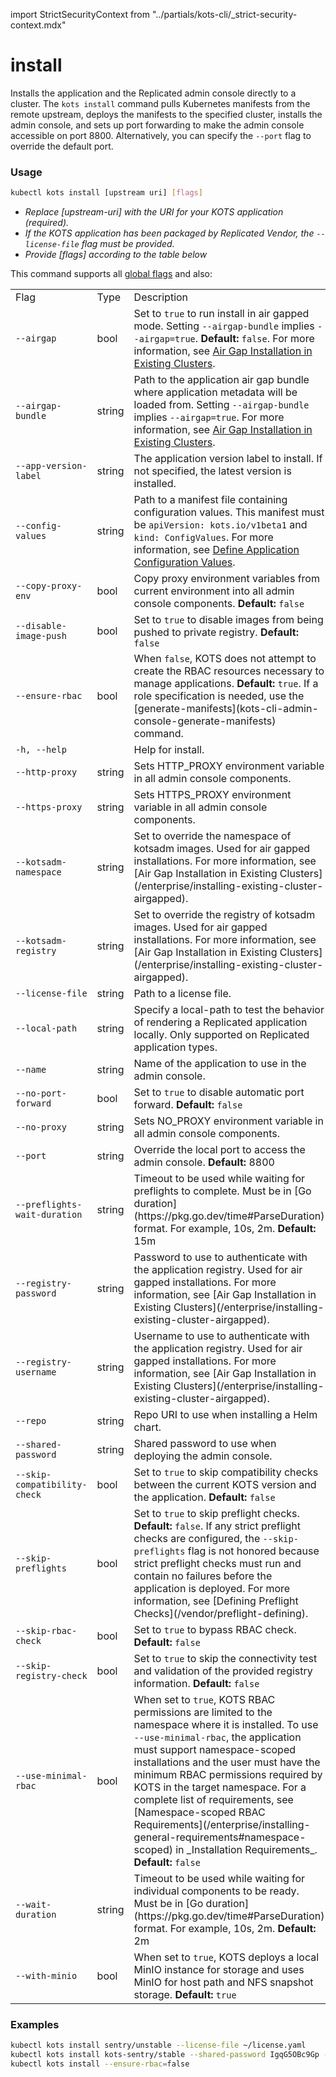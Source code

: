 import StrictSecurityContext from "../partials/kots-cli/_strict-security-context.mdx"

# install

Installs the application and the Replicated admin console directly to a cluster.
The `kots install` command pulls Kubernetes manifests from the remote upstream, deploys the manifests to the specified cluster, installs the admin console, and sets up port forwarding to make the admin console accessible on port 8800.
Alternatively, you can specify the `--port` flag to override the default port.

### Usage

```bash
kubectl kots install [upstream uri] [flags]
```

- _Replace [upstream-uri] with the URI for your KOTS application (required)._
- _If the KOTS application has been packaged by Replicated Vendor, the `--license-file` flag must be provided._
- _Provide [flags] according to the table below_

This command supports all [global flags](kots-cli-global-flags) and also:

<table>
    <tr>
        <td>Flag</td>
        <td>Type</td>
        <td>Description</td>
    </tr>
    <tr>
        <td><code>--airgap</code></td>
        <td>bool</td>
        <td>Set to <code>true</code> to run install in air gapped mode. Setting <code>--airgap-bundle</code> implies <code>--airgap=true</code>. <strong>Default:</strong> <code>false</code>. For more information, see <a href="/enterprise/installing-existing-cluster-airgapped">Air Gap Installation in Existing Clusters</a>.</td>
    </tr>
    <tr>
        <td><code>--airgap-bundle</code></td>
        <td>string</td>
        <td>Path to the application air gap bundle where application metadata will be loaded from. Setting <code>--airgap-bundle</code> implies <code>--airgap=true</code>. For more information, see <a href="/enterprise/installing-existing-cluster-airgapped">Air Gap Installation in Existing Clusters</a>.</td>
    </tr>
    <tr>
        <td><code>--app-version-label</code></td>
        <td>string</td>
        <td>The application version label to install. If not specified, the latest version is installed.</td>
    </tr>
    <tr>
        <td><code>--config-values</code></td>
        <td>string</td>
        <td>Path to a manifest file containing configuration values. This manifest must be <code>apiVersion: kots.io/v1beta1</code> and <code>kind: ConfigValues</code>. For more information, see <a href="/enterprise/installing-existing-cluster-automation#define-application-configuration-values">Define Application Configuration Values</a>.</td>
    </tr>
    <tr>
        <td><code>--copy-proxy-env</code></td>
        <td>bool</td>
        <td>Copy proxy environment variables from current environment into all admin console components. <strong>Default:</strong> <code>false</code></td>
    </tr>
    <tr>
        <td><code>--disable-image-push</code></td>
        <td>bool</td>
        <td>Set to <code>true</code> to disable images from being pushed to private registry. <strong>Default:</strong> <code>false</code></td>
    </tr>
    <tr>
        <td><code>--ensure-rbac</code></td>
        <td>bool</td>
        <td>When <code>false</code>, KOTS does not attempt to create the RBAC resources necessary to manage applications. <strong>Default:</strong> <code>true</code>. If a role specification is needed, use the [generate-manifests](kots-cli-admin-console-generate-manifests) command.</td>
    </tr>
    <tr>
        <td><code>-h, --help</code></td>
        <td></td>
        <td>Help for install.</td>
    </tr>
    <tr>
        <td><code>--http-proxy</code></td>
        <td>string</td>
        <td>Sets HTTP_PROXY environment variable in all admin console components.</td>
    </tr>
    <tr>
        <td><code>--https-proxy</code></td>
        <td>string</td>
        <td>Sets HTTPS_PROXY environment variable in all admin console components.</td>
    </tr>
    <tr>
        <td><code>--kotsadm-namespace</code></td>
        <td>string</td>
        <td>Set to override the namespace of kotsadm images. Used for air gapped installations. For more information, see [Air Gap Installation in Existing Clusters](/enterprise/installing-existing-cluster-airgapped).</td>
    </tr>
    <tr>
        <td><code>--kotsadm-registry</code></td>
        <td>string</td>
        <td>Set to override the registry of kotsadm images. Used for air gapped installations. For more information, see [Air Gap Installation in Existing Clusters](/enterprise/installing-existing-cluster-airgapped).</td>
    </tr>
    <tr>
        <td><code>--license-file</code></td>
        <td>string</td>
        <td>Path to a license file.</td>
    </tr>
    <tr>
        <td><code>--local-path</code></td>
        <td>string</td>
        <td>Specify a local-path to test the behavior of rendering a Replicated application locally. Only supported on Replicated application types.</td>
    </tr>
    <tr>
        <td><code>--name</code></td>
        <td>string</td>
        <td>Name of the application to use in the admin console.</td>
    </tr>
    <tr>
        <td><code>--no-port-forward</code></td>
        <td>bool</td>
        <td>Set to <code>true</code> to disable automatic port forward. <strong>Default:</strong> <code>false</code></td>
    </tr>
    <tr>
        <td><code>--no-proxy</code></td>
        <td>string</td>
        <td>Sets NO_PROXY environment variable in all admin console components.</td>
    </tr>
    <tr>
        <td><code>--port</code></td>
        <td>string</td>
        <td>Override the local port to access the admin console. <strong>Default:</strong> 8800</td>
    </tr>
    <tr>
        <td><code>--preflights-wait-duration</code></td>
        <td>string</td>
        <td>Timeout to be used while waiting for preflights to complete. Must be in [Go duration](https://pkg.go.dev/time#ParseDuration) format. For example, 10s, 2m. <strong>Default:</strong> 15m</td>
    </tr>
    <tr>
        <td><code>--registry-password</code></td>
        <td>string</td>
        <td>Password to use to authenticate with the application registry. Used for air gapped installations. For more information, see [Air Gap Installation in Existing Clusters](/enterprise/installing-existing-cluster-airgapped).</td>
    </tr>
    <tr>
        <td><code>--registry-username</code></td>
        <td>string</td>
        <td>Username to use to authenticate with the application registry. Used for air gapped installations. For more information, see [Air Gap Installation in Existing Clusters](/enterprise/installing-existing-cluster-airgapped).</td>
    </tr>
    <tr>
        <td><code>--repo</code></td>
        <td>string</td>
        <td>Repo URI to use when installing a Helm chart.</td>
    </tr>
    <tr>
        <td><code>--shared-password</code></td>
        <td>string</td>
        <td>Shared password to use when deploying the admin console.</td>
    </tr>
    <tr>
        <td><code>--skip-compatibility-check</code></td>
        <td>bool</td>
        <td>Set to <code>true</code> to skip compatibility checks between the current KOTS version and the application. <strong>Default:</strong> <code>false</code></td>
    </tr>
    <tr>
        <td><code>--skip-preflights</code></td>
        <td>bool</td>
        <td>Set to <code>true</code> to skip preflight checks. <strong>Default:</strong> <code>false</code>. If any strict preflight checks are configured, the <code>--skip-preflights</code> flag is not honored because strict preflight checks must run and contain no failures before the application is deployed. For more information, see [Defining Preflight Checks](/vendor/preflight-defining).</td>
    </tr>
    <tr>
        <td><code>--skip-rbac-check</code></td>
        <td>bool</td>
        <td>Set to <code>true</code> to bypass RBAC check. <strong>Default:</strong> <code>false</code></td>
    </tr>
    <tr>
        <td><code>--skip-registry-check</code></td>
        <td>bool</td>
        <td>Set to <code>true</code> to skip the connectivity test and validation of the provided registry information. <strong>Default:</strong> <code>false</code></td>
    </tr>
    <StrictSecurityContext/>
    <tr>
        <td><code>--use-minimal-rbac</code></td>
        <td>bool</td>
        <td>When set to <code>true</code>, KOTS RBAC permissions are limited to the namespace where it is installed. To use  <code>--use-minimal-rbac</code>, the application must support namespace-scoped installations and the user must have the minimum RBAC permissions required by KOTS in the target namespace. For a complete list of requirements, see [Namespace-scoped RBAC Requirements​](/enterprise/installing-general-requirements#namespace-scoped) in _Installation Requirements_. <strong>Default:</strong> <code>false</code></td>
    </tr>
    <tr>
        <td><code>--wait-duration</code></td>
        <td>string</td>
        <td>Timeout to be used while waiting for individual components to be ready. Must be in [Go duration](https://pkg.go.dev/time#ParseDuration) format. For example, 10s, 2m. <strong>Default:</strong> 2m</td>
    </tr>
    <tr>
        <td><code>--with-minio</code></td>
        <td>bool</td>
        <td>When set to <code>true</code>, KOTS deploys a local MinIO instance for storage and uses MinIO for host path and NFS snapshot storage. <strong>Default:</strong> <code>true</code></td>
    </tr>
</table>


### Examples

```bash
kubectl kots install sentry/unstable --license-file ~/license.yaml
kubectl kots install kots-sentry/stable --shared-password IgqG5OBc9Gp --license-file ~/sentry-license.yaml --namespace sentry-namespace --config-values ~/config-values.yaml
kubectl kots install --ensure-rbac=false
```
